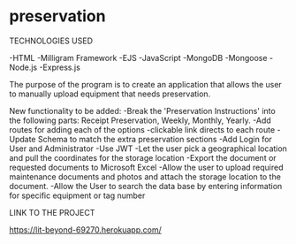 # preservation

TECHNOLOGIES USED

-HTML
-Milligram Framework
-EJS
-JavaScript
-MongoDB
-Mongoose
-Node.js
-Express.js

The purpose of the program is to create an application that allows the user to manually upload equipment that needs preservation. 

New functionality to be added:
-Break the 'Preservation Instructions' into the following parts: Receipt             Preservation, Weekly, Monthly, Yearly.
    -Add routes for adding each of the options
        -clickable link directs to each route
    -Update Schema to match the extra preservation sections
-Add Login for User and Administrator
    -Use JWT 
-Let the user pick a geographical location and pull the coordinates for the storage location
-Export the document or requested documents to Microsoft Excel
-Allow the user to upload required maintenance documents and photos and attach the storage location to the document.
-Allow the User to search the data base by entering information for specific equipment or tag number


LINK TO THE PROJECT

https://lit-beyond-69270.herokuapp.com/ 